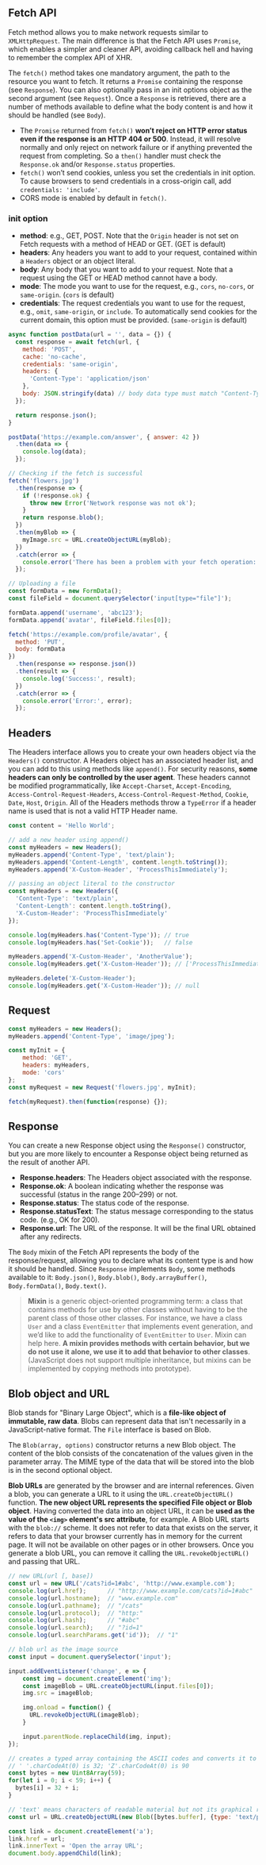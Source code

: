 ## Fetch API
Fetch method allows you to make network requests similar to `XMLHttpRequest`. The main difference is that the Fetch API uses `Promise`, which enables a simpler and cleaner API, avoiding callback hell and having to remember the complex API of XHR. 

The `fetch()` method takes one mandatory argument, the path to the resource you want to fetch. It returns a `Promise` containing the response (see `Response`). You can also optionally pass in an init options object as the second argument (see `Request`). Once a `Response` is retrieved, there are a number of methods available to define what the body content is and how it should be handled (see `Body`).

- The `Promise` returned from `fetch()` **won’t reject on HTTP error status even if the response is an HTTP 404 or 500**. Instead, it will resolve normally and only reject on network failure or if anything prevented the request from completing. So a `then()` handler must check the `Response.ok` and/or `Response.status` properties.
- `fetch()` won’t send cookies, unless you set the credentials in init option. To cause browsers to send credentials in a cross-origin call, add `credentials: 'include'`.
- CORS mode is enabled by default in `fetch()`.

### init option
- **method**: e.g., GET, POST. Note that the `Origin` header is not set on Fetch requests with a method of HEAD or GET. (GET is default)
- **headers**: Any headers you want to add to your request, contained within a `Headers` object or an object literal.
- **body**: Any body that you want to add to your request. Note that a request using the GET or HEAD method cannot have a body.
- **mode**: The mode you want to use for the request, e.g., `cors`, `no-cors`, or `same-origin`. (`cors` is default)
- **credentials**: The request credentials you want to use for the request, e.g., `omit`, `same-origin`, or `include`. To automatically send cookies for the current domain, this option must be provided. (`same-origin` is default)

```javascript
async function postData(url = '', data = {}) {
  const response = await fetch(url, {
    method: 'POST',
    cache: 'no-cache',
    credentials: 'same-origin',
    headers: {
      'Content-Type': 'application/json'
    },
    body: JSON.stringify(data) // body data type must match "Content-Type" header
  });

  return response.json();
}

postData('https://example.com/answer', { answer: 42 })
  .then(data => {
    console.log(data);
  });
```

```javascript
// Checking if the fetch is successful
fetch('flowers.jpg')
  .then(response => {
    if (!response.ok) {
      throw new Error('Network response was not ok');
    }
    return response.blob();
  })
  .then(myBlob => {
    myImage.src = URL.createObjectURL(myBlob);
  })
  .catch(error => {
    console.error('There has been a problem with your fetch operation:', error);
  });
```

```javascript
// Uploading a file
const formData = new FormData();
const fileField = document.querySelector('input[type="file"]');

formData.append('username', 'abc123');
formData.append('avatar', fileField.files[0]);

fetch('https://example.com/profile/avatar', {
  method: 'PUT',
  body: formData
})
  .then(response => response.json())
  .then(result => {
    console.log('Success:', result);
  })
  .catch(error => {
    console.error('Error:', error);
  });
```

## Headers
The Headers interface allows you to create your own headers object via the `Headers()` constructor. A Headers object has an associated header list, and you can add to this using methods like `append()`. For security reasons, **some headers can only be controlled by the user agent**. These headers cannot be modified programmatically, like `Accept-Charset`, `Accept-Encoding`, `Access-Control-Request-Headers`, `Access-Control-Request-Method`, `Cookie`, `Date`, `Host`, `Origin`. All of the Headers methods throw a `TypeError` if a header name is used that is not a valid HTTP Header name.

```javascript
const content = 'Hello World';

// add a new header using append()
const myHeaders = new Headers();
myHeaders.append('Content-Type', 'text/plain');
myHeaders.append('Content-Length', content.length.toString());
myHeaders.append('X-Custom-Header', 'ProcessThisImmediately');

// passing an object literal to the constructor
const myHeaders = new Headers({
  'Content-Type': 'text/plain',
  'Content-Length': content.length.toString(),
  'X-Custom-Header': 'ProcessThisImmediately'
});

console.log(myHeaders.has('Content-Type')); // true
console.log(myHeaders.has('Set-Cookie'));   // false

myHeaders.append('X-Custom-Header', 'AnotherValue');
console.log(myHeaders.get('X-Custom-Header')); // ['ProcessThisImmediately', 'AnotherValue']

myHeaders.delete('X-Custom-Header');
console.log(myHeaders.get('X-Custom-Header')); // null
```

## Request
```javascript
const myHeaders = new Headers();
myHeaders.append('Content-Type', 'image/jpeg');

const myInit = { 
    method: 'GET',
    headers: myHeaders,
    mode: 'cors'
};
const myRequest = new Request('flowers.jpg', myInit);

fetch(myRequest).then(function(response) {});
```

## Response
You can create a new Response object using the `Response()` constructor, but you are more likely to encounter a Response object being returned as the result of another API.

- **Response.headers**: The Headers object associated with the response.
- **Response.ok**: A boolean indicating whether the response was successful (status in the range 200–299) or not.
- **Response.status**: The status code of the response.
- **Response.statusText**: The status message corresponding to the status code. (e.g., OK for 200).
- **Response.url**: The URL of the response. It will be the final URL obtained after any redirects.

The `Body` mixin of the Fetch API represents the body of the response/request, allowing you to declare what its content type is and how it should be handled. Since `Response` implements `Body`, some methods available to it: `Body.json()`, `Body.blob()`, `Body.arrayBuffer()`, `Body.formData()`, `Body.text()`.

> **Mixin** is a generic object-oriented programming term: a class that contains methods for use by other classes without having to be the parent class of those other classes. For instance, we have a class `User` and a class `EventEmitter` that implements event generation, and we’d like to add the functionality of `EventEmitter` to `User`. Mixin can help here. **A mixin provides methods with certain behavior, but we do not use it alone, we use it to add that behavior to other classes**. (JavaScript does not support multiple inheritance, but mixins can be implemented by copying methods into prototype). 

## Blob object and URL
Blob stands for "Binary Large Object", which is a **file-like object of immutable, raw data**. Blobs can represent data that isn't necessarily in a JavaScript-native format. The `File` interface is based on Blob.

The `Blob(array, options)` constructor returns a new Blob object. The content of the blob consists of the concatenation of the values given in the parameter array. The MIME type of the data that will be stored into the blob is in the second optional object.

**Blob URLs** are generated by the browser and are internal references. Given a blob, you can generate a URL to it using the `URL.createObjectURL()` function. **The new object URL represents the specified File object or Blob object**. Having converted the data into an object URL, it can be **used as the value of the `<img>` element's src attribute**, for example. A Blob URL starts with the `blob://` scheme. It does not refer to data that exists on the server, it refers to data that your browser currently has in memory for the current page. It will not be available on other pages or in other browsers. Once you generate a blob URL, you can remove it calling the `URL.revokeObjectURL()` and passing that URL.

```javascript
// new URL(url [, base])
const url = new URL('/cats?id=1#abc', 'http://www.example.com');
console.log(url.href);      // "http://www.example.com/cats?id=1#abc"
console.log(url.hostname);  // "www.example.com"
console.log(url.pathname);  // "/cats"
console.log(url.protocol);  // "http:"
console.log(url.hash);      // "#abc"
console.log(url.search);    // "?id=1"
console.log(url.searchParams.get('id'));  // "1"

// blob url as the image source
const input = document.querySelector('input');

input.addEventListener('change', e => {
	const img = document.createElement('img');
	const imageBlob = URL.createObjectURL(input.files[0]);
	img.src = imageBlob;

	img.onload = function() {
	  URL.revokeObjectURL(imageBlob);
	}

	input.parentNode.replaceChild(img, input);
});

// creates a typed array containing the ASCII codes and converts it to an object URL
// ' '.charCodeAt(0) is 32; 'Z'.charCodeAt(0) is 90
const bytes = new Uint8Array(59);
for(let i = 0; i < 59; i++) {
  bytes[i] = 32 + i;
}

// 'text' means characters of readable material but not its graphical representation nor other objects like floating-point numbers, images, etc. 
const url = URL.createObjectURL(new Blob([bytes.buffer], {type: 'text/plain'}));

const link = document.createElement('a');
link.href = url;
link.innerText = 'Open the array URL';
document.body.appendChild(link);
```
